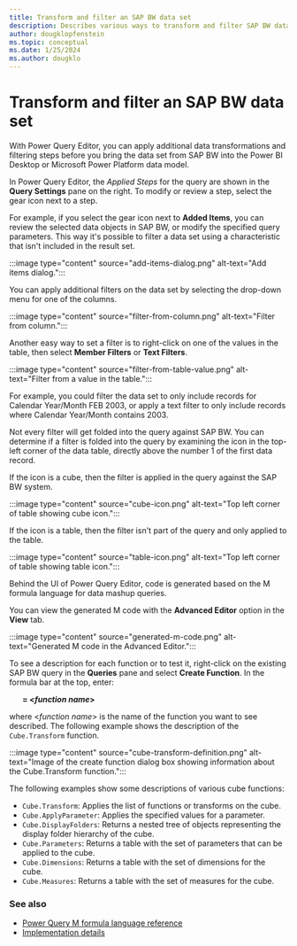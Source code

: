 ```yaml
---
title: Transform and filter an SAP BW data set
description: Describes various ways to transform and filter SAP BW data sets in the Power Query Editor.
author: dougklopfenstein
ms.topic: conceptual
ms.date: 1/25/2024
ms.author: dougklo
---
```


# Transform and filter an SAP BW data set

With Power Query Editor, you can apply additional data transformations and filtering steps before you bring the data set from SAP BW into the Power BI Desktop or Microsoft Power Platform data model.

In Power Query Editor, the *Applied Steps* for the query are shown in the **Query Settings** pane on the right. To modify or review a step, select the gear icon next to a step.

For example, if you select the gear icon next to **Added Items**, you can review the selected data objects in SAP BW, or modify the specified query parameters. This way it's possible to filter a data set using a characteristic that isn't included in the result set.

:::image type="content" source="add-items-dialog.png" alt-text="Add items dialog.":::

You can apply additional filters on the data set by selecting the drop-down menu for one of the columns. 

:::image type="content" source="filter-from-column.png" alt-text="Filter from column.":::

Another easy way to set a filter is to right-click on one of the values in the table, then select **Member Filters** or **Text Filters**.

:::image type="content" source="filter-from-table-value.png" alt-text="Filter from a value in the table.":::

For example, you could filter the data set to only include records for Calendar Year/Month FEB 2003, or apply a text filter to only include records where Calendar Year/Month contains 2003.

Not every filter will get folded into the query against SAP BW. You can determine if a filter is folded into the query by examining the icon in the top-left corner of the data table, directly above the number 1 of the first data record.

If the icon is a cube, then the filter is applied in the query against the SAP BW system.

:::image type="content" source="cube-icon.png" alt-text="Top left corner of table showing cube icon.":::

If the icon is a table, then the filter isn't part of the query and only applied to the table.

:::image type="content" source="table-icon.png" alt-text="Top left corner of table showing table icon.":::

Behind the UI of Power Query Editor, code is generated based on the M formula language for data mashup queries.

You can view the generated M code with the **Advanced Editor** option in the **View** tab.

:::image type="content" source="generated-m-code.png" alt-text="Generated M code in the Advanced Editor.":::

To see a description for each function or to test it, right-click on the existing SAP BW query in the **Queries** pane and select **Create Function**. In the formula bar at the top, enter:

&nbsp;&nbsp;&nbsp;&nbsp;&nbsp;&nbsp;**= \<_function name_>**

where <_function name_> is the name of the function you want to see described. The following example shows the description of the `Cube.Transform` function.

:::image type="content" source="cube-transform-definition.png" alt-text="Image of the create function dialog box showing information about the Cube.Transform function.":::

The following examples show some descriptions of various cube functions:

* `Cube.Transform`: Applies the list of functions or transforms on the cube.
* `Cube.ApplyParameter`: Applies the specified values for a parameter.
* `Cube.DisplayFolders`: Returns a nested tree of objects representing the display folder hierarchy of the cube.
* `Cube.Parameters`: Returns a table with the set of parameters that can be applied to the cube.
* `Cube.Dimensions`: Returns a table with the set of dimensions for the cube.
* `Cube.Measures`: Returns a table with the set of measures for the cube.

### See also

* [Power Query M formula language reference](/powerquery-m/)
* [Implementation details](implementation-details.md)